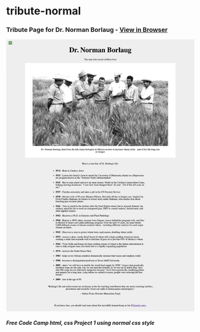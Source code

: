 # tribute-normal

### Tribute Page for Dr. Norman Borlaug - [View in Browser](https://sihoonathan.github.io/tribute-normal/)
![screenshot](screenshot.png)

##### *Free Code Camp html, css Project 1 using normal css style*
